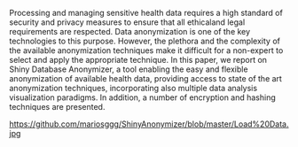 Processing and managing sensitive health data requires a high standard of security and privacy measures to ensure that all ethicaland legal requirements are respected. Data anonymization is one of the key technologies to this purpose. However, the plethora and the complexity of the available anonymization techniques make it difficult for a non-expert to select and apply the appropriate technique. In this paper, we report on Shiny Database Anonymizer, a tool enabling the easy and flexible anonymization of available health data, providing access to state of the art anonymization techniques, incorporating also multiple data analysis visualization paradigms. In addition, a number of encryption and hashing techniques are presented.

https://github.com/mariosggg/ShinyAnonymizer/blob/master/Load%20Data.jpg

